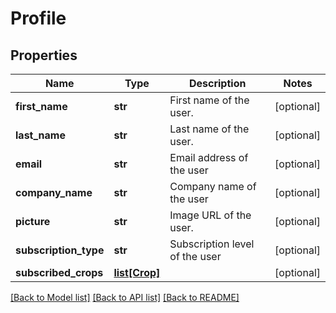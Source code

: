 # Profile

## Properties
Name | Type | Description | Notes
------------ | ------------- | ------------- | -------------
**first_name** | **str** | First name of the user. | [optional] 
**last_name** | **str** | Last name of the user. | [optional] 
**email** | **str** | Email address of the user | [optional] 
**company_name** | **str** | Company name of the user | [optional] 
**picture** | **str** | Image URL of the user. | [optional] 
**subscription_type** | **str** | Subscription level of the user | [optional] 
**subscribed_crops** | [**list[Crop]**](Crop.md) |  | [optional] 

[[Back to Model list]](../README.md#documentation-for-models) [[Back to API list]](../README.md#documentation-for-api-endpoints) [[Back to README]](../README.md)


